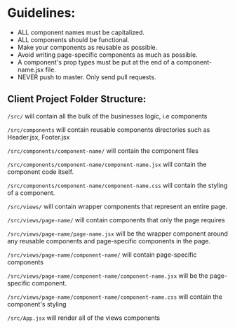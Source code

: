# Guidelines:
- ALL component names must be capitalized.
- ALL components should be functional.
- Make your components as reusable as possible.
- Avoid writing page-specific components as much as possible.
- A component's prop types must be put at the end of a component-name.jsx file.
- NEVER push to master. Only send pull requests.

<h2>Client Project Folder Structure:</h2>

`/src/` will contain all the bulk of the businesses logic, i.e components

`/src/components` will contain reusable components directories such as Header.jsx, Footer.jsx

`/src/components/component-name/` will contain the component files

`/src/components/component-name/component-name.jsx` will contain the component code itself.

`/src/components/component-name/component-name.css` will contain the styling of a component.

`/src/views/` will contain wrapper components that represent an entire page.

`/src/views/page-name/` will contain components that only the page requires

`/src/views/page-name/page-name.jsx` will be the wrapper component around any reusable components and page-specific components in the page.

`/src/views/page-name/component-name/` will contain page-specific components

`/src/views/page-name/component-name/component-name.jsx` will be the page-specific component.

`/src/views/page-name/component-name/component-name.css` will contain the component's styling

`/src/App.jsx` will render all of the views components
